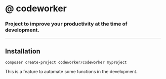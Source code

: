 # @ codeworker
### Project to improve your productivity at the time of development.

---

## Installation

```composer create-project codeworker/codeworker myproject```

This is a feature to automate some functions in the development.